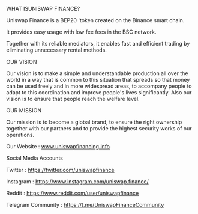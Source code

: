 WHAT ISUNISWAP FINANCE?

Uniswap Finance is a BEP20 'token created on the Binance smart chain.

It provides easy usage with low fee fees in the BSC network.

Together with its reliable mediators, it enables fast and efficient trading by eliminating unnecessary rental methods.

OUR VISION

Our vision is to make a simple and understandable production all over the world in a way that is common to this situation that spreads so that money can be used freely and in more widespread areas, to accompany people to adapt to this coordination and improve people's lives significantly. Also our vision is to ensure that people reach the welfare level.

OUR MISSION

Our mission is to become a global brand, to ensure the right ownership together with our partners and to provide the highest security works of our operations.

Our Website : www.uniswapfinancing.info

Social Media Accounts

Twitter : https://twitter.com/uniswapfinance

Instagram : https://www.instagram.com/uniswap.finance/

Reddit : https://www.reddit.com/user/uniswapfinance

Telegram Community : https://t.me/UniswapFinanceCommunity
